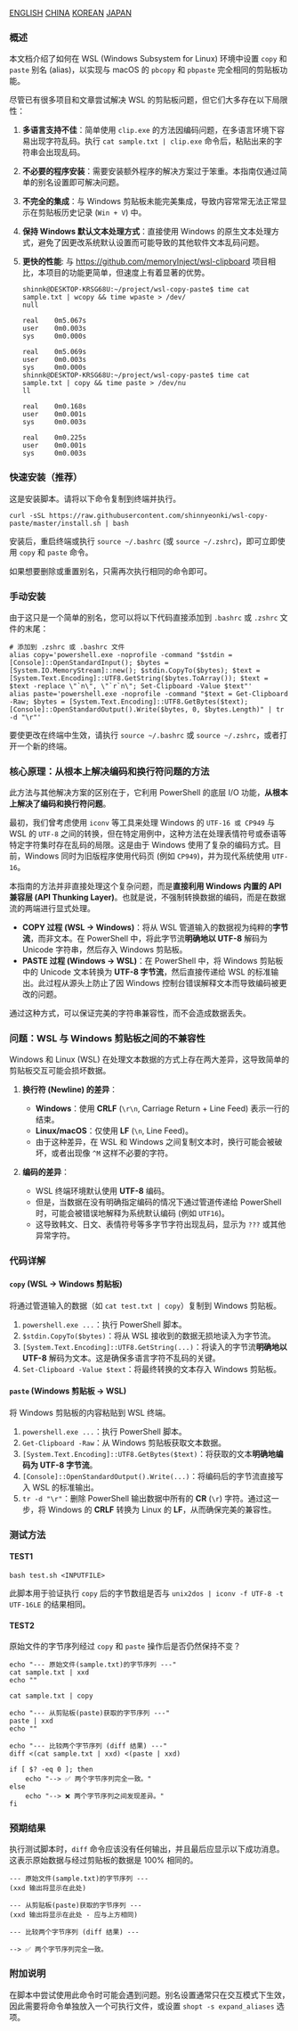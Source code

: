 [ENGLISH](README.md)
[CHINA](README-zh.md)
[KOREAN](README-ko.md)
[JAPAN](README-ja.md)

### 概述

本文档介绍了如何在 WSL (Windows Subsystem for Linux) 环境中设置 `copy` 和 `paste` 别名 (alias)，以实现与 macOS 的 `pbcopy` 和 `pbpaste` 完全相同的剪贴板功能。

尽管已有很多项目和文章尝试解决 WSL 的剪贴板问题，但它们大多存在以下局限性：

1.  **多语言支持不佳**：简单使用 `clip.exe` 的方法因编码问题，在多语言环境下容易出现字符乱码。执行 `cat sample.txt | clip.exe` 命令后，粘贴出来的字符串会出现乱码。
2.  **不必要的程序安装**：需要安装额外程序的解决方案过于笨重。本指南仅通过简单的别名设置即可解决问题。
3.  **不完全的集成**：与 Windows 剪贴板未能完美集成，导致内容常常无法正常显示在剪贴板历史记录 (`Win + V`) 中。
4.  **保持 Windows 默认文本处理方式**：直接使用 Windows 的原生文本处理方式，避免了因更改系统默认设置而可能导致的其他软件文本乱码问题。
5.  **更快的性能**: 与 https://github.com/memoryInject/wsl-clipboard 项目相比，本项目的功能更简单，但速度上有着显著的优势。

    ```shell
    shinnk@DESKTOP-KRSG68U:~/project/wsl-copy-paste$ time cat sample.txt | wcopy && time wpaste > /dev/
    null
    
    real    0m5.067s
    user    0m0.003s
    sys     0m0.000s
    
    real    0m5.069s
    user    0m0.003s
    sys     0m0.000s
    shinnk@DESKTOP-KRSG68U:~/project/wsl-copy-paste$ time cat sample.txt | copy && time paste > /dev/nu
    ll
    
    real    0m0.168s
    user    0m0.001s
    sys     0m0.003s
    
    real    0m0.225s
    user    0m0.001s
    sys     0m0.003s
    ```

### 快速安装（推荐）

这是安装脚本。请将以下命令复制到终端并执行。

```shell
curl -sSL https://raw.githubusercontent.com/shinnyeonki/wsl-copy-paste/master/install.sh | bash
```

安装后，重启终端或执行 `source ~/.bashrc` (或 `source ~/.zshrc`)，即可立即使用 `copy` 和 `paste` 命令。

如果想要删除或重置别名，只需再次执行相同的命令即可。

### 手动安装

由于这只是一个简单的别名，您可以将以下代码直接添加到 `.bashrc` 或 `.zshrc` 文件的末尾：

```shell
# 添加到 .zshrc 或 .bashrc 文件
alias copy='powershell.exe -noprofile -command "$stdin = [Console]::OpenStandardInput(); $bytes = [System.IO.MemoryStream]::new(); $stdin.CopyTo($bytes); $text = [System.Text.Encoding]::UTF8.GetString($bytes.ToArray()); $text = $text -replace \"`n\", \"`r`n\"; Set-Clipboard -Value $text"'
alias paste='powershell.exe -noprofile -command "$text = Get-Clipboard -Raw; $bytes = [System.Text.Encoding]::UTF8.GetBytes($text); [Console]::OpenStandardOutput().Write($bytes, 0, $bytes.Length)" | tr -d "\r"'
```

要使更改在终端中生效，请执行 `source ~/.bashrc` 或 `source ~/.zshrc`，或者打开一个新的终端。

### 核心原理：从根本上解决编码和换行符问题的方法

此方法与其他解决方案的区别在于，它利用 PowerShell 的底层 I/O 功能，**从根本上解决了编码和换行符问题**。

最初，我们曾考虑使用 `iconv` 等工具来处理 Windows 的 `UTF-16 或 CP949` 与 WSL 的 `UTF-8` 之间的转换，但在特定用例中，这种方法在处理表情符号或泰语等特定字符集时存在乱码的局限。这是由于 Windows 使用了复杂的编码方式。目前，Windows 同时为旧版程序使用代码页 (例如 `CP949`)，并为现代系统使用 `UTF-16`。

本指南的方法并非直接处理这个复杂问题，而是**直接利用 Windows 内置的 API 兼容层 (API Thunking Layer)**。也就是说，不强制转换数据的编码，而是在数据流的两端进行显式处理。

*   **COPY 过程 (WSL → Windows)**：将从 WSL 管道输入的数据视为纯粹的**字节流**，而非文本。在 PowerShell 中，将此字节流**明确地以 UTF-8** 解码为 Unicode 字符串，然后存入 Windows 剪贴板。
*   **PASTE 过程 (Windows → WSL)**：在 PowerShell 中，将 Windows 剪贴板中的 Unicode 文本转换为 **UTF-8 字节流**，然后直接传递给 WSL 的标准输出。此过程从源头上防止了因 Windows 控制台错误解释文本而导致编码被更改的问题。

通过这种方式，可以保证完美的字符串兼容性，而不会造成数据丢失。

### 问题：WSL 与 Windows 剪贴板之间的不兼容性

Windows 和 Linux (WSL) 在处理文本数据的方式上存在两大差异，这导致简单的剪贴板交互可能会损坏数据。

1.  **换行符 (Newline) 的差异**：
    *   **Windows**：使用 **CRLF** (`\r\n`, Carriage Return + Line Feed) 表示一行的结束。
    *   **Linux/macOS**：仅使用 **LF** (`\n`, Line Feed)。
    *   由于这种差异，在 WSL 和 Windows 之间复制文本时，换行可能会被破坏，或者出现像 `^M` 这样不必要的字符。

2.  **编码的差异**：
    *   WSL 终端环境默认使用 **UTF-8** 编码。
    *   但是，当数据在没有明确指定编码的情况下通过管道传递给 PowerShell 时，可能会被错误地解释为系统默认编码 (例如 `UTF16`)。
    *   这导致韩文、日文、表情符号等多字节字符出现乱码，显示为 `???` 或其他异常字符。

### 代码详解

#### `copy` (WSL -> Windows 剪贴板)

将通过管道输入的数据（如 `cat test.txt | copy`）复制到 Windows 剪贴板。

1.  `powershell.exe ...`：执行 PowerShell 脚本。
2.  `$stdin.CopyTo($bytes)`：将从 WSL 接收到的数据无损地读入为字节流。
3.  `[System.Text.Encoding]::UTF8.GetString(...)`：将读入的字节流**明确地以 UTF-8** 解码为文本。这是确保多语言字符不乱码的关键。
4.  `Set-Clipboard -Value $text`：将最终转换的文本存入 Windows 剪贴板。

#### `paste` (Windows 剪贴板 -> WSL)

将 Windows 剪贴板的内容粘贴到 WSL 终端。

1.  `powershell.exe ...`：执行 PowerShell 脚本。
2.  `Get-Clipboard -Raw`：从 Windows 剪贴板获取文本数据。
3.  `[System.Text.Encoding]::UTF8.GetBytes($text)`：将获取的文本**明确地编码为 UTF-8 字节流**。
4.  `[Console]::OpenStandardOutput().Write(...)`：将编码后的字节流直接写入 WSL 的标准输出。
5.  `tr -d "\r"`：删除 PowerShell 输出数据中所有的 **CR** (`\r`) 字符。通过这一步，将 Windows 的 **CRLF** 转换为 Linux 的 **LF**，从而确保完美的兼容性。

### 测试方法

#### TEST1
```shell
bash test.sh <INPUTFILE>
```
此脚本用于验证执行 `copy` 后的字节数组是否与 `unix2dos | iconv -f UTF-8 -t UTF-16LE` 的结果相同。

#### TEST2

原始文件的字节序列经过 `copy` 和 `paste` 操作后是否仍然保持不变？

```shell
echo "--- 原始文件(sample.txt)的字节序列 ---"
cat sample.txt | xxd
echo ""

cat sample.txt | copy

echo "--- 从剪贴板(paste)获取的字节序列 ---"
paste | xxd
echo ""

echo "--- 比较两个字节序列 (diff 结果) ---"
diff <(cat sample.txt | xxd) <(paste | xxd)

if [ $? -eq 0 ]; then
    echo "--> ✅ 两个字节序列完全一致。"
else
    echo "--> ❌ 两个字节序列之间发现差异。"
fi
```

### 预期结果

执行测试脚本时，`diff` 命令应该没有任何输出，并且最后应显示以下成功消息。这表示原始数据与经过剪贴板的数据是 100% 相同的。

```
--- 原始文件(sample.txt)的字节序列 ---
(xxd 输出将显示在此处)

--- 从剪贴板(paste)获取的字节序列 ---
(xxd 输出将显示在此处 - 应与上方相同)

--- 比较两个字节序列 (diff 结果) ---

--> ✅ 两个字节序列完全一致。
```

### 附加说明
在脚本中尝试使用此命令时可能会遇到问题。别名设置通常只在交互模式下生效，因此需要将命令单独放入一个可执行文件，或设置 `shopt -s expand_aliases` 选项。